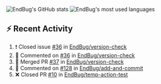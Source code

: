 ![EndBug's GitHub stats](https://github-readme-stats.vercel.app/api?username=endbug&show_icons=true)
![EndBug's most used languages](https://github-readme-stats.vercel.app/api/top-langs/?username=endbug&layout=compact)

## ⚡ Recent Activity

<!--START_SECTION:activity-->
1. ❗️ Closed issue [#36](https://github.com//EndBug/version-check/issues/36) in [EndBug/version-check](https://github.com//EndBug/version-check)
2. 💬 Commented on [#36](https://github.com//EndBug/version-check/issues/36) in [EndBug/version-check](https://github.com//EndBug/version-check)
3. 🎉 Merged PR [#37](https://github.com//EndBug/version-check/pull/37) in [EndBug/version-check](https://github.com//EndBug/version-check)
4. 💬 Commented on [#128](https://github.com//EndBug/add-and-commit/issues/128) in [EndBug/add-and-commit](https://github.com//EndBug/add-and-commit)
5. ❌ Closed PR [#10](https://github.com//EndBug/temp-action-test/pull/10) in [EndBug/temp-action-test](https://github.com//EndBug/temp-action-test)
<!--END_SECTION:activity-->
